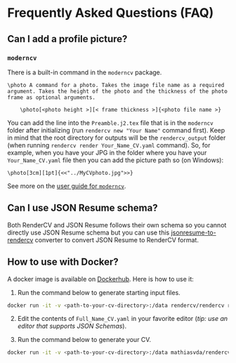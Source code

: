 # Frequently Asked Questions (FAQ)

## Can I add a profile picture?

### `moderncv`

There is a built-in command in the `moderncv` package.

    \photo A command for a photo. Takes the image file name as a required argument. Takes the height of the photo and the thickness of the photo frame as optional arguments.

        \photo[<photo height >][< frame thickness >]{<photo file name >}

You can add the line into the `Preamble.j2.tex` file that is in the `moderncv` folder after initializing (run ```rendercv new "Your Name"``` command first). Keep in mind that the root directory for outputs will be the `rendercv_output` folder (when running ```rendercv render Your_Name_CV.yaml``` command). So, for example, when you have your JPG in the folder where you have your `Your_Name_CV.yaml` file then you can add the picture path so (on Windows):
```
\photo[3cm][1pt]{<<"../MyCVphoto.jpg">>}
```

See more on the [user guide for `moderncv`](https://ctan.math.washington.edu/tex-archive/macros/latex/contrib/moderncv/manual/moderncv_userguide.pdf).

## Can I use JSON Resume schema?

Both RenderCV and JSON Resume follows their own schema so you cannot directly use JSON Resume schema but you can use this [jsonresume-to-rendercv](https://github.com/guruor/jsonresume-to-rendercv) converter to convert JSON Resume to RenderCV format.

## How to use with Docker?

A docker image is available on [Dockerhub](https://hub.docker.com/r/rendercv/rendercv). Here is how to use it:

1.  Run the command below to generate starting input files.

```sh
docker run -it -v <path-to-your-cv-directory>:/data rendercv/rendercv rendercv new "Full Name"
```

2.  Edit the contents of `Full_Name_CV.yaml` in your favorite editor (*tip: use an editor that supports JSON Schemas*).

3.  Run the command below to generate your CV.

```sh
docker run -it -v <path-to-your-cv-directory>:/data mathiasvda/rendercv rendercv render Full_name_CV.yaml
```